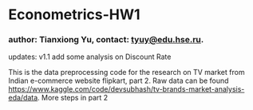 # Econometrics-HW1
### author: Tianxiong Yu, contact: tyuy@edu.hse.ru.


updates: v1.1 add some analysis on Discount Rate

This is the data preprocessing code for the research on TV market from Indian e-commerce website flipkart, part 2. Raw data can be found https://www.kaggle.com/code/devsubhash/tv-brands-market-analysis-eda/data. More steps in part 2

